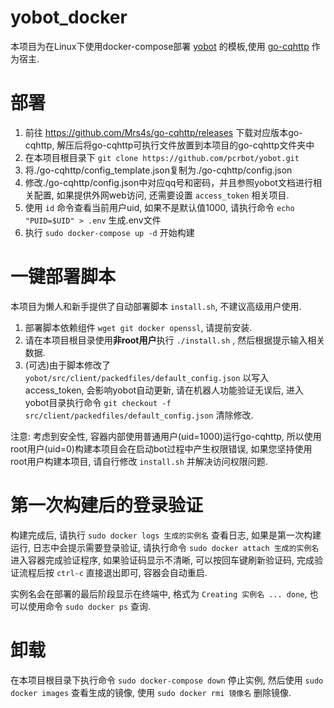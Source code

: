 # yobot_docker
本项目为在Linux下使用docker-compose部署 [yobot](https://github.com/pcrbot/yobot) 的模板,使用 [go-cqhttp](https://github.com/Mrs4s/go-cqhttp) 作为宿主.

# 部署

1. 前往 https://github.com/Mrs4s/go-cqhttp/releases 下载对应版本go-cqhttp, 解压后将go-cqhttp可执行文件放置到本项目的go-cqhttp文件夹中
1. 在本项目根目录下 `git clone https://github.com/pcrbot/yobot.git`
1. 将./go-cqhttp/config_template.json复制为./go-cqhttp/config.json
1. 修改./go-cqhttp/config.json中对应qq号和密码，并且参照yobot文档进行相关配置, 如果提供外网web访问, 还需要设置 `access_token` 相关项目.
1. 使用 `id` 命令查看当前用户uid, 如果不是默认值1000, 请执行命令 `echo "PUID=$UID" > .env` 生成.env文件
1. 执行 `sudo docker-compose up -d` 开始构建

# 一键部署脚本

本项目为懒人和新手提供了自动部署脚本 `install.sh`, 不建议高级用户使用.

1. 部署脚本依赖组件 `wget git docker openssl`, 请提前安装.
1. 请在本项目根目录使用**非root用户**执行 `./install.sh` , 然后根据提示输入相关数据.
1. (可选)由于脚本修改了 `yobot/src/client/packedfiles/default_config.json` 以写入access_token, 会影响yobot自动更新, 请在机器人功能验证无误后, 进入yobot目录执行命令 `git checkout -f src/client/packedfiles/default_config.json` 清除修改.

注意: 考虑到安全性, 容器内部使用普通用户(uid=1000)运行go-cqhttp, 所以使用root用户(uid=0)构建本项目会在启动bot过程中产生权限错误, 如果您坚持使用root用户构建本项目, 请自行修改 `install.sh` 并解决访问权限问题.

# 第一次构建后的登录验证

构建完成后, 请执行 `sudo docker logs 生成的实例名` 查看日志, 如果是第一次构建运行, 日志中会提示需要登录验证, 请执行命令 `sudo docker attach 生成的实例名` 进入容器完成验证程序, 如果验证码显示不清晰, 可以按回车键刷新验证码, 完成验证流程后按 `ctrl-c` 直接退出即可, 容器会自动重启.

实例名会在部署的最后阶段显示在终端中, 格式为 `Creating 实例名 ... done`, 也可以使用命令 `sudo docker ps` 查询.

# 卸载
  在本项目根目录下执行命令 `sudo docker-compose down` 停止实例, 然后使用 `sudo docker images` 查看生成的镜像, 使用 `sudo docker rmi 镜像名` 删除镜像.